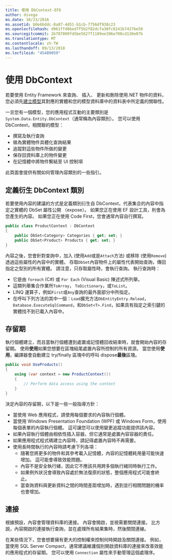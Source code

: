 ```yaml
---
title: 使用 DbContext-EF6
author: divega
ms.date: 10/23/2016
ms.assetid: b0e6bddc-8a87-4d51-b1cb-7756df938c23
ms.openlocfilehash: d961ffd8bed7f5b2f82dcfa30fc0241b7437be50
ms.sourcegitcommit: 2b787009fd5be5627f1189ee396e708cd130e07b
ms.translationtype: MT
ms.contentlocale: zh-TW
ms.lasthandoff: 09/13/2018
ms.locfileid: "45489059"
---
```

# <a name="working-with-dbcontext"></a>使用 DbContext

若要使用 Entity Framework 來查詢、 插入、 更新和刪除使用.NET 物件的資料，您必須先[建立模型](~/ef6/modeling/index.md)其對應的實體和您的模型資料庫中的資料表中所定義的關聯性。

一旦您有一個模型，您的應用程式互動的主要類別是`System.Data.Entity.DbContext`（通常稱為內容類別）。 您可以使用 DbContext，相關聯的模型：
- 撰寫及執行查詢   
- 做為實體物件具體化查詢結果
- 追蹤對這些物件所做的變更
- 保存回資料庫上的物件變更
- 在記憶體中將物件繫結至 UI 控制項

此頁面會提供有關如何管理內容類別的一些指引。  

## <a name="defining-a-dbcontext-derived-class"></a>定義衍生 DbContext 類別  

若要使用內容的建議的方式是定義類別衍生自 DbContext，代表集合的內容中指定之實體的 DbSet 屬性公開 （expose）。 如果您正在使用 EF 設計工具，則會為您產生的內容。 如果您正在使用 Code First，您會通常內容自行撰寫。  

``` csharp
public class ProductContext : DbContext
{
    public DbSet<Category> Categories { get; set; }
    public DbSet<Product> Products { get; set; }
}
```  

內容之後，您會針對查詢中，加入 (使用`Add`或是`Attach`方法) 或移除 (使用`Remove`) 透過這些屬性的內容中的實體。 存取`DbSet`內容物件上的屬性代表開始查詢，傳回指定之型別的所有實體。 請注意，只存取屬性時，會執行查詢。 執行查詢時：  

- 它是由 `foreach` (C#) 或 `For Each` (Visual Basic) 陳述式所列舉。  
- 這類列舉集合作業所`ToArray`， `ToDictionary`，或`ToList`。  
- LINQ 運算子，例如`First`或`Any`查詢的最外面部分中所指定。  
- 在呼叫下列方法的其中一個：`Load`擴充方法`DbEntityEntry.Reload`， `Database.ExecuteSqlCommand`，和`DbSet<T>.Find`，如果具有指定之索引鍵的實體找不到已載入內容中。  

## <a name="lifetime"></a>存留期  

執行個體建立，而且當執行個體遭到處置或記憶體回收結束時，就會開始內容的存留期。 使用**使用**如果您想要在區塊結尾處置內容所控制的所有資源。 當您使用**使用**，編譯器會自動建立 try/finally 區塊中的呼叫 dispose**最後**區塊。  

``` csharp
public void UseProducts()
{
    using (var context = new ProductContext())
    {     
        // Perform data access using the context
    }
}
```  

決定內容的存留期，以下是一些一般指導方針：  

- 當使用 Web 應用程式，請使用每個要求的內容執行個體。  
- 當使用 Windows Presentation Foundation (WPF) 或 Windows Form，使用每個表單的內容執行個體。 這可讓您可以使用變更追蹤功能提供該內容。  
- 如果內容執行個體由相依性插入容器，但它通常是處置內容容器的責任。
- 如果應用程式程式碼建立內容時，請記得處置內容時不再需要。  
- 使用長時間執行的內容時請考慮下列各項：  
    - 隨著您將更多的物件和其參考載入記憶體，內容的記憶體耗用量可能快速增加。 這可能會導致效能問題。  
    - 內容不是安全執行緒，因此它不應該共用跨多個執行緒同時執行工作。
    - 如果例外狀況會導致內容處於無法復原的狀態，整個應用程式可能會終止。  
    - 當查詢資料與更新資料之間的時間差距增加時，遇到並行相關問題的機率也會增加。  

## <a name="connections"></a>連接  

根據預設，內容會管理資料庫的連接。 內容會開啟，並視需要關閉連接。 比方說，內容開啟的連接執行查詢，並在處理所有結果集時，然後關閉連線。  

在某些情況下，您會想要擁有更大的控制權來控制何時開啟及關閉連接。 例如，當使用 SQL Server Compact，通常建議維護個別開啟資料庫的連接來改善效能的應用程式的存留期。 您可以使用 `Connection` 屬性來手動管理這個處理序。  
